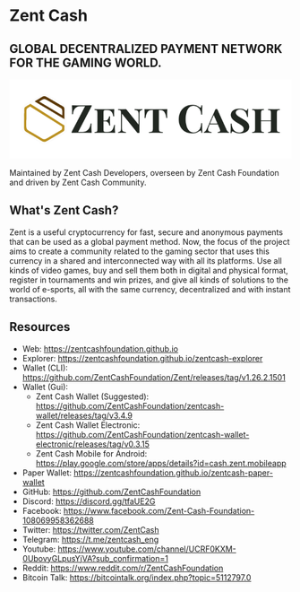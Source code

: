 # Zent Cash 
## GLOBAL DECENTRALIZED PAYMENT NETWORK FOR THE GAMING WORLD.

![image](https://github.com/ZentCashFoundation/brand/blob/master/logo/wordmark/zentcash_wordmark_color.png "Zent Cash")

Maintained by Zent Cash Developers, overseen by Zent Cash Foundation and driven by Zent Cash Community.

## What's Zent Cash?

Zent is a useful cryptocurrency for fast, secure and anonymous payments that can be used as a global payment method. Now, the focus of the project aims to create a community related to the gaming sector that uses this currency in a shared and interconnected way with all its platforms. Use all kinds of video games, buy and sell them both in digital and physical format, register in tournaments and win prizes, and give all kinds of solutions to the world of e-sports, all with the same currency, decentralized and with instant transactions.

## Resources
- Web: https://zentcashfoundation.github.io
- Explorer: https://zentcashfoundation.github.io/zentcash-explorer
- Wallet (CLI): https://github.com/ZentCashFoundation/Zent/releases/tag/v1.26.2.1501
- Wallet (Gui):
   - Zent Cash Wallet (Suggested): https://github.com/ZentCashFoundation/zentcash-wallet/releases/tag/v3.4.9               
   - Zent Cash Wallet Electronic: https://github.com/ZentCashFoundation/zentcash-wallet-electronic/releases/tag/v0.3.15
   - Zent Cash Mobile for Android:  https://play.google.com/store/apps/details?id=cash.zent.mobileapp
- Paper Wallet: https://zentcashfoundation.github.io/zentcash-paper-wallet
- GitHub: https://github.com/ZentCashFoundation
- Discord: https://discord.gg/tfaUE2G
- Facebook: https://www.facebook.com/Zent-Cash-Foundation-108069958362688
- Twitter: https://twitter.com/ZentCash
- Telegram: https://t.me/zentcash_eng
- Youtube: https://www.youtube.com/channel/UCRF0KXM-0UbovyGLpusYjVA?sub_confirmation=1
- Reddit: https://www.reddit.com/r/ZentCashFoundation
- Bitcoin Talk: https://bitcointalk.org/index.php?topic=5112797.0
